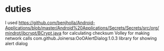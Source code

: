 # duties
I used https://github.com/benjholla/Android-Applications/blob/master/Android%20Applications/Secrets/Secrets/src/org/mindrot/jbcrypt/BCrypt.java for calculating checksum 
Volley for making network calls
com.github.Joinersa:OoOAlertDialog:1.0.3 library for showing alert dialog
